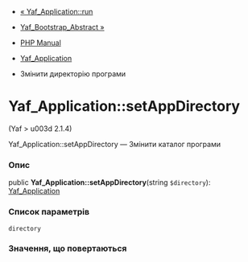 - [« Yaf_Application::run](yaf-application.run.md)
- [Yaf_Bootstrap_Abstract »](class.yaf-bootstrap-abstract.md)

- [PHP Manual](index.md)
- [Yaf_Application](class.yaf-application.md)
- Змінити директорію програми

# Yaf_Application::setAppDirectory

(Yaf \> u003d 2.1.4)

Yaf_Application::setAppDirectory — Змінити каталог програми

### Опис

public **Yaf_Application::setAppDirectory**(string `$directory`):
[Yaf_Application](class.yaf-application.md)

### Список параметрів

`directory`

### Значення, що повертаються
